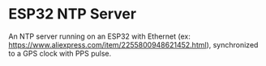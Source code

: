 # ESP32 NTP Server

An NTP server running on an ESP32 with Ethernet (ex: https://www.aliexpress.com/item/2255800948621452.html), synchronized to a GPS clock with PPS pulse.